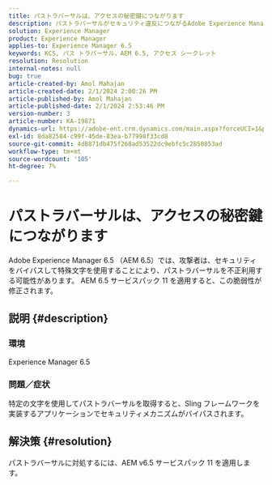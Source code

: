 ```yaml
---
title: パストラバーサルは、アクセスの秘密鍵につながります
description: パストラバーサルがセキュリティ違反につながるAdobe Experience Manager 6.5 の問題を修正する方法を説明します。 サービスパック 11 を適用します。
solution: Experience Manager
product: Experience Manager
applies-to: Experience Manager 6.5
keywords: KCS, パス トラバーサル，AEM 6.5, アクセス シークレット
resolution: Resolution
internal-notes: null
bug: true
article-created-by: Amol Mahajan
article-created-date: 2/1/2024 2:00:26 PM
article-published-by: Amol Mahajan
article-published-date: 2/1/2024 2:53:46 PM
version-number: 3
article-number: KA-19871
dynamics-url: https://adobe-ent.crm.dynamics.com/main.aspx?forceUCI=1&pagetype=entityrecord&etn=knowledgearticle&id=5e44cd3b-0ac1-ee11-9079-6045bd0065f9
exl-id: 8da82584-c99f-45de-83ea-b77998f33cd8
source-git-commit: 4d8871db475f268ad53522dc9ebfc5c2850853ad
workflow-type: tm+mt
source-wordcount: '105'
ht-degree: 7%

---
```


# パストラバーサルは、アクセスの秘密鍵につながります


Adobe Experience Manager 6.5 （AEM 6.5）では、攻撃者は、セキュリティをバイパスして特殊文字を使用することにより、パストラバーサルを不正利用する可能性があります。 AEM 6.5 サービスパック 11 を適用すると、この脆弱性が修正されます。

## 説明 {#description}


### <b>環境</b>

Experience Manager 6.5



### <b>問題／症状</b>

特定の文字を使用してパストラバーサルを取得すると、Sling フレームワークを実装するアプリケーションでセキュリティメカニズムがバイパスされます。


## 解決策 {#resolution}

パストラバーサルに対処するには、AEM v6.5 サービスパック 11 を適用します。
